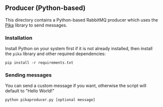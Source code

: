 ## Producer (Python-based)

This directory contains a Python-based RabbitMQ producer which uses the
[Pika](https://pika.readthedocs.org/en/) library to send messages.

### Installation

Install Python on your system first if it is not already installed, then
install the `pika` library and other required dependencies:

    pip install -r requirements.txt


### Sending messages

You can send a custom message if you want, otherwise the script will default to "Hello World!"

    python pikaproducer.py [optional message]
